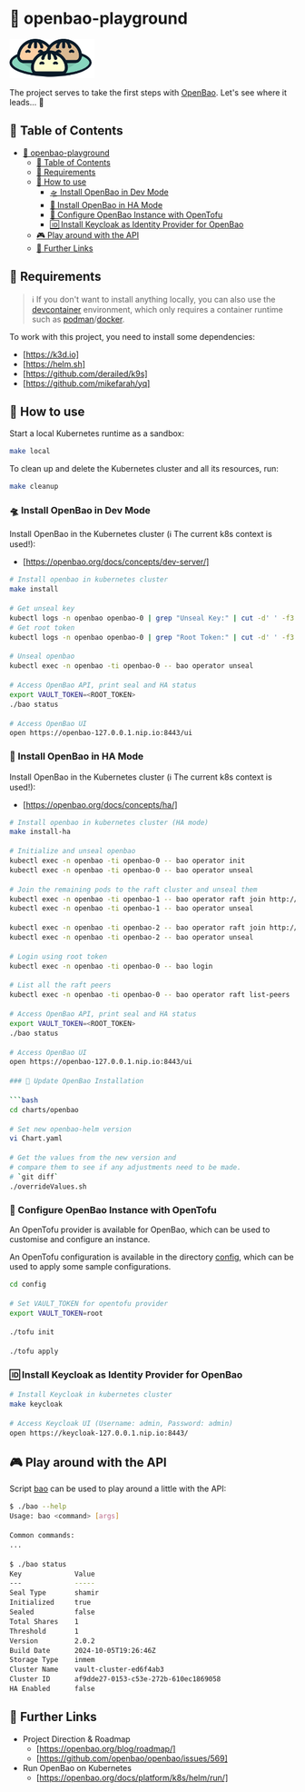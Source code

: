 # 🥟 openbao-playground

<img src="assets/openbao.svg" alt="OpenBao Logo" style="width: 150px;">

The project serves to take the first steps with [OpenBao](https://openbao.org/). Let's see where it leads... 🥳

## 📖 Table of Contents

- [🥟 openbao-playground](#-openbao-playground)
  - [📖 Table of Contents](#-table-of-contents)
  - [📌 Requirements](#-requirements)
  - [🌱 How to use](#-how-to-use)
    - [🛸 Install OpenBao in Dev Mode](#-install-openbao-in-dev-mode)
    - [🚀 Install OpenBao in HA Mode](#-install-openbao-in-ha-mode)
    - [🔧 Configure OpenBao Instance with OpenTofu](#-configure-openbao-instance-with-opentofu)
    - [🆔 Install Keycloak as Identity Provider for OpenBao](#-install-keycloak-as-identity-provider-for-openbao)
  - [🎮 Play around with the API](#-play-around-with-the-api)
  - [🔗 Further Links](#-further-links)

## 📌 Requirements

> ℹ️ If you don't want to install anything locally, you can also use the [devcontainer](.devcontainer/devcontainer.json) environment, which only requires a container runtime such as [podman](https://podman.io/)/[docker](https://docker.com).

To work with this project, you need to install some dependencies:

- [https://k3d.io]
- [https://helm.sh]
- [https://github.com/derailed/k9s]
- [https://github.com/mikefarah/yq]

## 🌱 How to use

Start a local Kubernetes runtime as a sandbox:

```bash
make local
```

To clean up and delete the Kubernetes cluster and all its resources, run:

```bash
make cleanup
```

### 🛸 Install OpenBao in Dev Mode

Install OpenBao in the Kubernetes cluster (ℹ️ The current k8s context is used!):

- [https://openbao.org/docs/concepts/dev-server/]

```bash
# Install openbao in kubernetes cluster
make install

# Get unseal key
kubectl logs -n openbao openbao-0 | grep "Unseal Key:" | cut -d' ' -f3
# Get root token
kubectl logs -n openbao openbao-0 | grep "Root Token:" | cut -d' ' -f3

# Unseal openbao
kubectl exec -n openbao -ti openbao-0 -- bao operator unseal

# Access OpenBao API, print seal and HA status
export VAULT_TOKEN=<ROOT_TOKEN>
./bao status

# Access OpenBao UI
open https://openbao-127.0.0.1.nip.io:8443/ui
```

### 🚀 Install OpenBao in HA Mode

Install OpenBao in the Kubernetes cluster (ℹ️ The current k8s context is used!):

- [https://openbao.org/docs/concepts/ha/]

```bash
# Install openbao in kubernetes cluster (HA mode)
make install-ha

# Initialize and unseal openbao
kubectl exec -n openbao -ti openbao-0 -- bao operator init
kubectl exec -n openbao -ti openbao-0 -- bao operator unseal

# Join the remaining pods to the raft cluster and unseal them
kubectl exec -n openbao -ti openbao-1 -- bao operator raft join http://openbao-0.openbao-internal:8200
kubectl exec -n openbao -ti openbao-1 -- bao operator unseal

kubectl exec -n openbao -ti openbao-2 -- bao operator raft join http://openbao-0.openbao-internal:8200
kubectl exec -n openbao -ti openbao-2 -- bao operator unseal

# Login using root token
kubectl exec -n openbao -ti openbao-0 -- bao login

# List all the raft peers
kubectl exec -n openbao -ti openbao-0 -- bao operator raft list-peers

# Access OpenBao API, print seal and HA status
export VAULT_TOKEN=<ROOT_TOKEN>
./bao status

# Access OpenBao UI
open https://openbao-127.0.0.1.nip.io:8443/ui

### 🧽 Update OpenBao Installation

```bash
cd charts/openbao

# Set new openbao-helm version
vi Chart.yaml

# Get the values from the new version and
# compare them to see if any adjustments need to be made.
# `git diff`
./overrideValues.sh
```

### 🔧 Configure OpenBao Instance with OpenTofu

An OpenTofu provider is available for OpenBao, which can be used to customise and configure an instance.

An OpenTofu configuration is available in the directory [config](./config/), which can be used to apply some sample configurations.

```bash
cd config

# Set VAULT_TOKEN for opentofu provider
export VAULT_TOKEN=root

./tofu init

./tofu apply
```

### 🆔 Install Keycloak as Identity Provider for OpenBao

```bash
# Install Keycloak in kubernetes cluster
make keycloak

# Access Keycloak UI (Username: admin, Password: admin)
open https://keycloak-127.0.0.1.nip.io:8443/
```

## 🎮 Play around with the API

Script [bao](./bao) can be used to play around a little with the API:

```bash
$ ./bao --help
Usage: bao <command> [args]

Common commands:
...

$ ./bao status
Key             Value
---             -----
Seal Type       shamir
Initialized     true
Sealed          false
Total Shares    1
Threshold       1
Version         2.0.2
Build Date      2024-10-05T19:26:46Z
Storage Type    inmem
Cluster Name    vault-cluster-ed6f4ab3
Cluster ID      af9dde27-0153-c53e-272b-610ec1869058
HA Enabled      false
```

## 🔗 Further Links

- Project Direction & Roadmap
  - [https://openbao.org/blog/roadmap/]
  - [https://github.com/openbao/openbao/issues/569]
- Run OpenBao on Kubernetes
  - [https://openbao.org/docs/platform/k8s/helm/run/]
